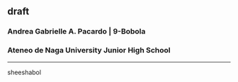 ## draft

### **Andrea Gabrielle A. Pacardo | 9-Bobola**
### **Ateneo de Naga University Junior High School**

---

sheeshabol
